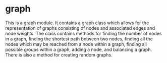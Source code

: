 # graph
This is a graph module. It contains a graph class which allows for the representation of graphs consisting of
nodes and associated edges and node weights. The class contains methods for finding the number of nodes in a
graph, finding the shortest path between two nodes, finding all the nodes which may be reached from a node 
within a graph, finding all possible groups within a graph, adding a node, and balancing a graph. There is also 
a method for creating random graphs.
